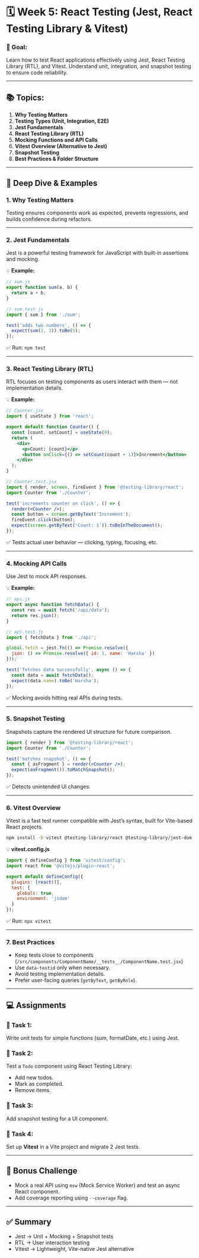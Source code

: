 # 🗓️ Week 5: React Testing (Jest, React Testing Library & Vitest)

### 🎯 Goal:

Learn how to test React applications effectively using Jest, React Testing Library (RTL), and Vitest. Understand unit, integration, and snapshot testing to ensure code reliability.

---

## 📚 Topics:

1. **Why Testing Matters**
2. **Testing Types (Unit, Integration, E2E)**
3. **Jest Fundamentals**
4. **React Testing Library (RTL)**
5. **Mocking Functions and API Calls**
6. **Vitest Overview (Alternative to Jest)**
7. **Snapshot Testing**
8. **Best Practices & Folder Structure**

---

## 🧠 Deep Dive & Examples

### 1. Why Testing Matters

Testing ensures components work as expected, prevents regressions, and builds confidence during refactors.

---

### 2. Jest Fundamentals

Jest is a powerful testing framework for JavaScript with built-in assertions and mocking.

💡 **Example:**

```jsx
// sum.js
export function sum(a, b) {
  return a + b;
}

// sum.test.js
import { sum } from './sum';

test('adds two numbers', () => {
  expect(sum(2, 3)).toBe(5);
});
```

✅ Run: `npm test`

---

### 3. React Testing Library (RTL)

RTL focuses on testing components as users interact with them — not implementation details.

💡 **Example:**

```jsx
// Counter.jsx
import { useState } from 'react';

export default function Counter() {
  const [count, setCount] = useState(0);
  return (
    <div>
      <p>Count: {count}</p>
      <button onClick={() => setCount(count + 1)}>Increment</button>
    </div>
  );
}
```

```jsx
// Counter.test.jsx
import { render, screen, fireEvent } from '@testing-library/react';
import Counter from './Counter';

test('increments counter on click', () => {
  render(<Counter />);
  const button = screen.getByText('Increment');
  fireEvent.click(button);
  expect(screen.getByText('Count: 1')).toBeInTheDocument();
});
```

✅ Tests actual user behavior — clicking, typing, focusing, etc.

---

### 4. Mocking API Calls

Use Jest to mock API responses.

💡 **Example:**

```jsx
// api.js
export async function fetchData() {
  const res = await fetch('/api/data');
  return res.json();
}

// api.test.js
import { fetchData } from './api';

global.fetch = jest.fn(() => Promise.resolve({
  json: () => Promise.resolve({ id: 1, name: 'Harsha' })
}));

test('fetches data successfully', async () => {
  const data = await fetchData();
  expect(data.name).toBe('Harsha');
});
```

✅ Mocking avoids hitting real APIs during tests.

---

### 5. Snapshot Testing

Snapshots capture the rendered UI structure for future comparison.

```jsx
import { render } from '@testing-library/react';
import Counter from './Counter';

test('matches snapshot', () => {
  const { asFragment } = render(<Counter />);
  expect(asFragment()).toMatchSnapshot();
});
```

✅ Detects unintended UI changes.

---

### 6. Vitest Overview

Vitest is a fast test runner compatible with Jest’s syntax, built for Vite-based React projects.

```bash
npm install -D vitest @testing-library/react @testing-library/jest-dom
```

💡 **vitest.config.js**

```js
import { defineConfig } from 'vitest/config';
import react from '@vitejs/plugin-react';

export default defineConfig({
  plugins: [react()],
  test: {
    globals: true,
    environment: 'jsdom'
  }
});
```

✅ Run: `npx vitest`

---

### 7. Best Practices

* Keep tests close to components (`/src/components/ComponentName/__tests__/ComponentName.test.jsx`)
* Use `data-testid` only when necessary.
* Avoid testing implementation details.
* Prefer user-facing queries (`getByText`, `getByRole`).

---

## 💻 Assignments

### 🎯 Task 1:

Write unit tests for simple functions (sum, formatDate, etc.) using Jest.

### 🎯 Task 2:

Test a `Todo` component using React Testing Library:

* Add new todos.
* Mark as completed.
* Remove items.

### 🎯 Task 3:

Add snapshot testing for a UI component.

### 🎯 Task 4:

Set up **Vitest** in a Vite project and migrate 2 Jest tests.

---

## 🧩 Bonus Challenge

* Mock a real API using `msw` (Mock Service Worker) and test an async React component.
* Add coverage reporting using `--coverage` flag.

---

## ✅ Summary

* Jest → Unit + Mocking + Snapshot tests
* RTL → User interaction testing
* Vitest → Lightweight, Vite-native Jest alternative
